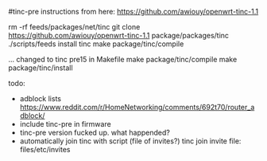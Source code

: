 #tinc-pre instructions from here:
https://github.com/awiouy/openwrt-tinc-1.1

rm -rf feeds/packages/net/tinc
git clone https://github.com/awiouy/openwrt-tinc-1.1 package/packages/tinc
./scripts/feeds install tinc
make package/tinc/compile

... changed to tinc pre15 in Makefile
make package/tinc/compile
make package/tinc/install


todo:
- adblock lists https://www.reddit.com/r/HomeNetworking/comments/692t70/router_adblock/
- include tinc-pre in firmware
- tinc-pre version fucked up. what happended?
- automatically join tinc with script (file of invites?)
tinc join <invitation-url>
invite file: files/etc/invites

